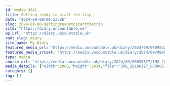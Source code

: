 ```yaml
---
id: media-3641
title: Getting ready to start the trip
date: "2024-09-08T09:53:26"
slug: 2024-09-08-gettingreadytostartthetrip
site: "https://diary.uncountable.uk"
wp_url: "https://diary.uncountable.uk"
root_slug: diary
site_name: My Diary
featured_media_url: "https://media.uncountable.uk/diary/2024/09/08095327/IMG_20190127_0706051.webp"
featured_media_srcset: "https://media.uncountable.uk/diary/2024/09/08095327/IMG_20190127_0706051-247x300.webp 247w, https://media.uncountable.uk/diary/2024/09/08095327/IMG_20190127_0706051-841x1024.webp 841w, https://media.uncountable.uk/diary/2024/09/08095327/IMG_20190127_0706051-150x150.webp 150w, https://media.uncountable.uk/diary/2024/09/08095327/IMG_20190127_0706051-526x640.webp 526w, https://media.uncountable.uk/diary/2024/09/08095327/IMG_20190127_0706051.webp 2000w"
type: media
source_url: "https://media.uncountable.uk/diary/2024/09/08095327/IMG_20190127_0706051.webp"
media_details: {"width":2000,"height":2434,"file":"IMG_20190127_0706051.webp","filesize":193256,"sizes":{"medium":{"file":"IMG_20190127_0706051-247x300.webp","width":247,"height":300,"filesize":5024,"mime_type":"image/webp","source_url":"https://media.uncountable.uk/diary/2024/09/08095327/IMG_20190127_0706051-247x300.webp"},"large":{"file":"IMG_20190127_0706051-841x1024.webp","width":841,"height":1024,"filesize":29224,"mime_type":"image/webp","source_url":"https://media.uncountable.uk/diary/2024/09/08095327/IMG_20190127_0706051-841x1024.webp"},"thumbnail":{"file":"IMG_20190127_0706051-150x150.webp","width":150,"height":150,"filesize":2430,"mime_type":"image/webp","source_url":"https://media.uncountable.uk/diary/2024/09/08095327/IMG_20190127_0706051-150x150.webp"},"mobwidth":{"file":"IMG_20190127_0706051-526x640.webp","width":526,"height":640,"filesize":14302,"mime_type":"image/webp","source_url":"https://media.uncountable.uk/diary/2024/09/08095327/IMG_20190127_0706051-526x640.webp"},"full":{"file":"IMG_20190127_0706051.webp","width":2000,"height":2434,"mime_type":"image/webp","source_url":"https://media.uncountable.uk/diary/2024/09/08095327/IMG_20190127_0706051.webp"}},"image_meta":{"aperture":"0","credit":"","camera":"","caption":"","created_timestamp":"0","copyright":"","focal_length":"0","iso":"0","shutter_speed":"0","title":"","orientation":"0","keywords":[]}}
category: []
tag: []
---
```



